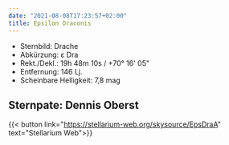 ```yaml
---
date: "2021-08-08T17:23:57+02:00"
title: Epsilon Draconis
---
```


- Sternbild: Drache
- Abkürzung: ε Dra
- Rekt./Dekl.: 19h 48m 10s / +70° 16' 05"
- Entfernung: 146 Lj.
- Scheinbare Helligkeit: 7,8 mag

## Sternpate: Dennis Oberst

{{< button link="https://stellarium-web.org/skysource/EpsDraA" text="Stellarium Web">}}